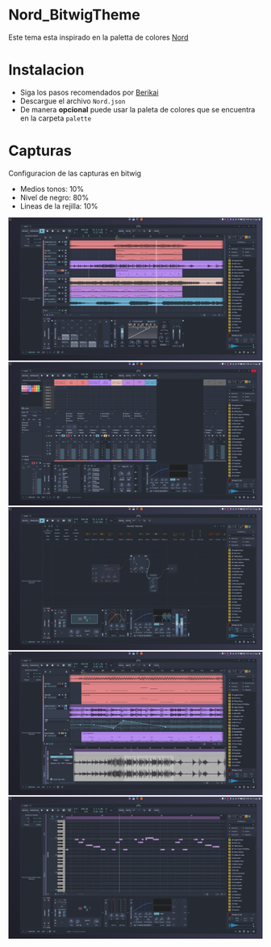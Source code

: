 # Nord_BitwigTheme
Este tema esta inspirado en la paletta de colores [Nord](https://www.nordtheme.com/docs/colors-and-palettes)

# Instalacion 
- Siga los pasos recomendados por [Berikai](https://github.com/Berikai/bitwig-theme-editor.git)
- Descargue el archivo `Nord.json`
- De manera **opcional** puede usar la paleta de colores que se encuentra en la carpeta `palette`

# Capturas
Configuracion de las capturas en bitwig
- Medios tonos: 10%
- Nivel de negro: 80%
- Lineas de la rejilla: 10%
  
![Captura1](img/Nord_BitwigTheme_1.png)
![Mixer](img/Nord_BitwigTheme_Mixer.png)
![TheGrid](img/Nord_BitwigTheme_TheGrid.png)
![Devices](img/Nord_BitwigTheme_Editor_Automation.png)
![Devices](img/Nord_BitwigTheme_PianoRoll.png)
